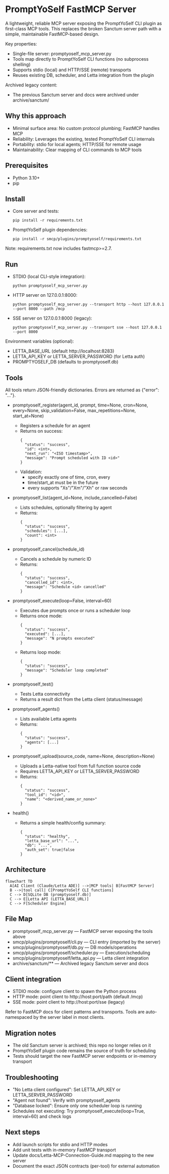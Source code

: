 # PromptYoSelf FastMCP Server

A lightweight, reliable MCP server exposing the PromptYoSelf CLI plugin as first-class MCP tools. This replaces the broken Sanctum server path with a simple, maintainable FastMCP-based design.

Key properties:
- Single-file server: promptyoself_mcp_server.py
- Tools map directly to PromptYoSelf CLI functions (no subprocess shelling)
- Supports stdio (local) and HTTP/SSE (remote) transports
- Reuses existing DB, scheduler, and Letta integration from the plugin

Archived legacy content:
- The previous Sanctum server and docs were archived under archive/sanctum/

## Why this approach

- Minimal surface area: No custom protocol plumbing; FastMCP handles MCP
- Reliability: Leverages the existing, tested PromptYoSelf CLI internals
- Portability: stdio for local agents; HTTP/SSE for remote usage
- Maintainability: Clear mapping of CLI commands to MCP tools

## Prerequisites

- Python 3.10+
- pip

## Install

- Core server and tests:
  ```
  pip install -r requirements.txt
  ```
- PromptYoSelf plugin dependencies:
  ```
  pip install -r smcp/plugins/promptyoself/requirements.txt
  ```

Note: requirements.txt now includes fastmcp>=2.7.

## Run

- STDIO (local CLI-style integration):
  ```
  python promptyoself_mcp_server.py
  ```
- HTTP server on 127.0.0.1:8000:
  ```
  python promptyoself_mcp_server.py --transport http --host 127.0.0.1 --port 8000 --path /mcp
  ```
- SSE server on 127.0.0.1:8000 (legacy):
  ```
  python promptyoself_mcp_server.py --transport sse --host 127.0.0.1 --port 8000
  ```

Environment variables (optional):
- LETTA_BASE_URL (default http://localhost:8283)
- LETTA_API_KEY or LETTA_SERVER_PASSWORD (for Letta auth)
- PROMPTYOSELF_DB (defaults to promptyoself.db)

## Tools

All tools return JSON-friendly dictionaries. Errors are returned as {"error": "..."}.

- promptyoself_register(agent_id, prompt, time=None, cron=None, every=None, skip_validation=False, max_repetitions=None, start_at=None)
  - Registers a schedule for an agent
  - Returns on success:
    ```
    {
      "status": "success",
      "id": <int>,
      "next_run": "<ISO timestamp>",
      "message": "Prompt scheduled with ID <id>"
    }
    ```
  - Validation:
    - specify exactly one of time, cron, every
    - time/start_at must be in the future
    - every supports "Xs"/"Xm"/"Xh" or raw seconds

- promptyoself_list(agent_id=None, include_cancelled=False)
  - Lists schedules, optionally filtering by agent
  - Returns:
    ```
    {
      "status": "success",
      "schedules": [...],
      "count": <int>
    }
    ```

- promptyoself_cancel(schedule_id)
  - Cancels a schedule by numeric ID
  - Returns:
    ```
    {
      "status": "success",
      "cancelled_id": <int>,
      "message": "Schedule <id> cancelled"
    }
    ```

- promptyoself_execute(loop=False, interval=60)
  - Executes due prompts once or runs a scheduler loop
  - Returns once mode:
    ```
    {
      "status": "success",
      "executed": [...],
      "message": "N prompts executed"
    }
    ```
  - Returns loop mode:
    ```
    {
      "status": "success",
      "message": "Scheduler loop completed"
    }
    ```

- promptyoself_test()
  - Tests Letta connectivity
  - Returns a result dict from the Letta client (status/message)

- promptyoself_agents()
  - Lists available Letta agents
  - Returns:
    ```
    {
      "status": "success",
      "agents": [...]
    }
    ```

- promptyoself_upload(source_code, name=None, description=None)
  - Uploads a Letta-native tool from full function source code
  - Requires LETTA_API_KEY or LETTA_SERVER_PASSWORD
  - Returns:
    ```
    {
      "status": "success",
      "tool_id": "<id>",
      "name": "<derived_name_or_none>"
    }
    ```

- health()
  - Returns a simple health/config summary:
    ```
    {
      "status": "healthy",
      "letta_base_url": "...",
      "db": "...",
      "auth_set": true|false
    }
    ```

## Architecture

```mermaid
flowchart TD
  A[AI Client (Claude/Letta ADE)] -->|MCP tools| B[FastMCP Server]
  B -->|tool call| C[PromptYoSelf CLI functions]
  C --> D[SQLite DB (promptyoself.db)]
  C --> E[Letta API (LETTA_BASE_URL)]
  C --> F[Scheduler Engine]
```

## File Map

- promptyoself_mcp_server.py — FastMCP server exposing the tools above
- smcp/plugins/promptyoself/cli.py — CLI entry (imported by the server)
- smcp/plugins/promptyoself/db.py — DB models/operations
- smcp/plugins/promptyoself/scheduler.py — Execution/scheduling
- smcp/plugins/promptyoself/letta_api.py — Letta client integration
- archive/sanctum/** — Archived legacy Sanctum server and docs

## Client integration

- STDIO mode: configure client to spawn the Python process
- HTTP mode: point client to http://host:port/path (default /mcp)
- SSE mode: point client to http://host:port/sse (legacy)

Refer to FastMCP docs for client patterns and transports. Tools are auto-namespaced by the server label in most clients.

## Migration notes

- The old Sanctum server is archived; this repo no longer relies on it
- PromptYoSelf plugin code remains the source of truth for scheduling
- Tests should target the new FastMCP server endpoints or in-memory transport

## Troubleshooting

- "No Letta client configured": Set LETTA_API_KEY or LETTA_SERVER_PASSWORD
- "Agent not found": Verify with promptyoself_agents
- "Database locked": Ensure only one scheduler loop is running
- Schedules not executing: Try promptyoself_execute(loop=True, interval=60) and check logs

## Next steps

- Add launch scripts for stdio and HTTP modes
- Add unit tests with in-memory FastMCP transport
- Update docs/Letta-MCP-Connection-Guide.md mapping to the new server
- Document the exact JSON contracts (per-tool) for external automation